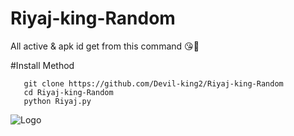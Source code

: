 # Riyaj-king-Random 
All active & apk id get from this command 😘🥰


#Install Method

       git clone https://github.com/Devil-king2/Riyaj-king-Random
       cd Riyaj-king-Random
       python Riyaj.py

![Logo](https://github.com/Devil-king2/Riyaj-king-Random/blob/main/received_237465221996995.jpeg)
